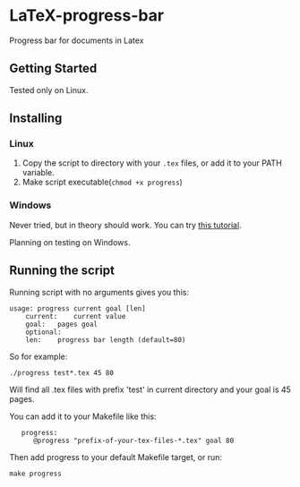 # LaTeX-progress-bar
Progress bar for documents in Latex

## Getting Started
Tested only on Linux.

## Installing 
### Linux
1. Copy the script to directory with your `.tex` files, or add it to your PATH variable.
2. Make script executable(`chmod +x progress`)

### Windows 
Never tried, but in theory should work. You can try [this tutorial](https://www.howtogeek.com/261591/how-to-create-and-run-bash-shell-scripts-on-windows-10/).

Planning on testing on Windows.

## Running the script
Running script with no arguments gives you this:

```
usage: progress current goal [len]
	current: 	current value
	goal: 	pages goal
	optional:
	len: 	progress bar length (default=80)
```
So for example:
```
./progress test*.tex 45 80
```
Will find all .tex files with prefix 'test' in current directory and your goal is 45 pages.


You can add it to your Makefile like this:
```
   progress:                                                                       
      @progress "prefix-of-your-tex-files-*.tex" goal 80                              
```
Then add progress to your default Makefile target, or run:
```
make progress
```
